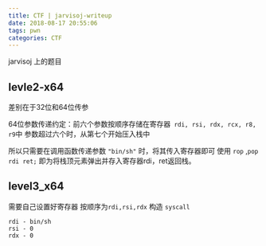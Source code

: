```yaml
---
title: CTF | jarvisoj-writeup
date: 2018-08-17 20:55:06
tags: pwn
categories: CTF
---
```

jarvisoj 上的题目
<!-- more -->
## levle2-x64
差别在于32位和64位传参

64位参数传递约定：前六个参数按顺序存储在寄存器` rdi, rsi, rdx, rcx, r8, r9`中
参数超过六个时，从第七个开始压入栈中

所以只需要在调用函数传递参数 `"bin/sh"` 时，将其传入寄存器即可
使用 `rop` ,`pop rdi ret;` 即为将栈顶元素弹出并存入寄存器rdi，ret返回栈。

## level3_x64
需要自己设置好寄存器 按顺序为` rdi,rsi,rdx `
构造 `syscall` 
```
rdi - bin/sh
rsi - 0
rdx - 0
```
